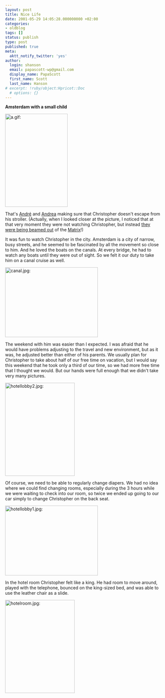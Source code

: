 ```yaml
---
layout: post
title: Nice Life
date: 2001-05-29 14:05:28.000000000 +02:00
categories:
- oldblog
tags: []
status: publish
type: post
published: true
meta:
  aktt_notify_twitter: 'yes'
author:
  login: shanson
  email: papascott-wp@gmail.com
  display_name: PapaScott
  first_name: Scott
  last_name: Hanson
# excerpt: !ruby/object:Hpricot::Doc
  # options: {}
---
```

<p><b>Amsterdam with a small child</b></p>
<p><img src="http://www.papascott.de/wordpress/wp-content/uploads/2001/05/a.gif" height="300" width="202" border="0" alt="a.gif: " /></p>
<p>That's <a href="http://www.spicynoodles.com">Andr&eacute;</a> and <a href="http://andrea.editthispage.com/">Andrea</a> making sure that Christopher doesn't escape from his stroller. (Actually, when I looked closer at the picture, I noticed that at that very moment they were not watching Christopher, but instead <a href="http://shanson.editthispage.com/pictures/viewer$609">they were being beamed out</a> of the <a href="http://www.whatisthematrix.com/">Matrix</a>!)</p>
<p>It was fun to watch Christopher in the city. Amsterdam is a city of narrow, busy streets, and he seemed to be fascinated by all the movement so close to him. And he loved the boats on the canals. At every bridge, he had to watch any boats until they were out of sight. So we felt it our duty to take him on a canal cruise as well.</p>
<p><img src="http://www.papascott.de/wordpress/wp-content/uploads/2001/05/canal.jpg" height="225" width="300" border="0" alt="canal.jpg: " /></p>
<p>The weekend with him was easier than I expected. I was afraid that he would have problems adjusting to the travel and new environment, but as it was, he adjusted better than either of his parents. We usually plan for Christopher to take about half of our free time on vacation, but I would say this weekend that he took only a third of our time, so we had more free time that I thought we would. But our hands were full enough that we didn't take very many pictures. </p>
<p><img src="http://www.papascott.de/wordpress/wp-content/uploads/2001/05/hotellobby2.jpg" height="300" width="225" border="0" alt="hotellobby2.jpg: " /></p>
<p>Of course, we need to be able to regularly change diapers. We had no idea where we could find changing rooms, especially during the 3 hours while we were waiting to check into our room, so twice we ended up going to our car simply to change Christopher on the back seat.</p>
<p><img src="http://www.papascott.de/wordpress/wp-content/uploads/2001/05/hotellobby1.jpg" height="225" width="300" border="0" alt="hotellobby1.jpg: " /></p>
<p>In the hotel room Christopher felt like a king. He had room to move around, played with the telephone, bounced on the king-sized bed, and was able to use the leather chair as a slide.</p>
<p><img src="http://www.papascott.de/wordpress/wp-content/uploads/2001/05/hotelroom.jpg" height="300" width="225" border="0" alt="hotelroom.jpg: " /></p>
